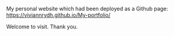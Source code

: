 My personal website which had been deployed as a Github page: https://viviannrydh.github.io/My-portfolio/

Welcome to visit. Thank you.
